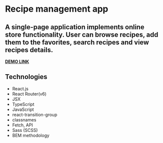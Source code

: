 # **Recipe management app**

## A single-page application implements online store functionality. User can browse recipes, add them to the favorites, search recipes and view recipes details.

**[DEMO LINK](https://barantarasnew.github.io/recipe-management-app/)**

## **Technologies**
+ React.js
+ React Router(v6)
+ JSX
+ TypeScript
+ JavaScript
+ react-transition-group
+ classnames
+ Fetch, API
+ Sass (SCSS)
+ BEM methodology